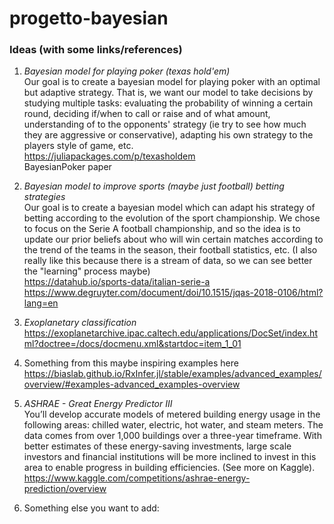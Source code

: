 # progetto-bayesian

### Ideas (with some links/references)

1. *Bayesian model for playing poker (texas hold'em)*    
Our goal is to create a bayesian model for playing poker with an optimal but adaptive strategy. That is, we want our model to take decisions by studying multiple tasks: evaluating the probability of winning a certain round, deciding if/when to call or raise and of what amount, understanding of to the opponents' strategy (ie try to see how much they are aggressive or conservative), adapting his own strategy to the players style of game, etc.    
https://juliapackages.com/p/texasholdem   
BayesianPoker paper

2. *Bayesian model to improve sports (maybe just football) betting strategies*   
Our goal is to create a bayesian model which can adapt his strategy of betting according to the evolution of the sport championship. We chose to focus on the Serie A football championship, and so the idea is to update our prior beliefs about who will win certain matches according to the trend of the teams in the season, their football statistics, etc. (I also really like this because there is a stream of data, so we can see better the "learning" process maybe)      
https://datahub.io/sports-data/italian-serie-a    
https://www.degruyter.com/document/doi/10.1515/jqas-2018-0106/html?lang=en


3. *Exoplanetary classification*   
https://exoplanetarchive.ipac.caltech.edu/applications/DocSet/index.html?doctree=/docs/docmenu.xml&startdoc=item_1_01

4. Something from this maybe inspiring examples here    
https://biaslab.github.io/RxInfer.jl/stable/examples/advanced_examples/overview/#examples-advanced_examples-overview

5. *ASHRAE - Great Energy Predictor III*      
You’ll develop accurate models of metered building energy usage in the following areas: chilled water, electric, hot water, and steam meters. The data comes from over 1,000 buildings over a three-year timeframe. With better estimates of these energy-saving investments, large scale investors and financial institutions will be more inclined to invest in this area to enable progress in building efficiencies. (See more on Kaggle).  
https://www.kaggle.com/competitions/ashrae-energy-prediction/overview

7. Something else you want to add:
